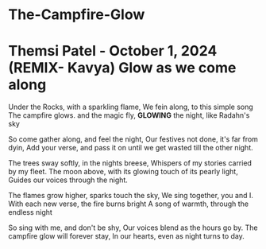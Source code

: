 # The-Campfire-Glow
# Themsi Patel - October 1, 2024 (REMIX- Kavya) Glow as we come along

Under the Rocks,
with a sparkling flame, 
We fein along, 
to this simple song 
The campfire glows. 
and the magic fly,
**GLOWING** the night,
like Radahn's sky

So come gather along,
and feel the night, 
Our festives not done, 
it's far from dyin, 
Add your verse,
and pass it on until we get wasted till the other night.

The trees sway softly, 
in the nights breese, 
Whispers of my stories carried by my fleet. 
The moon above, 
with its glowing touch of its pearly light,
Guides our voices through the night.

The flames grow higher, 
sparks touch the sky, 
We sing together, 
you and I. 
With each new verse,
the fire burns bright
A song of warmth, 
through the endless night

So sing with me, 
and don't be shy, 
Our voices blend as the hours go by.
The campfire glow will forever stay,
In our hearts, 
even as night turns to day.
